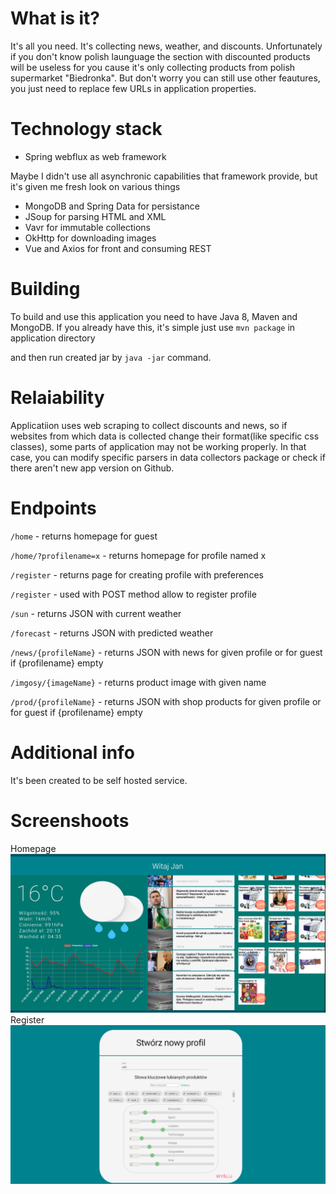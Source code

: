 # What is it?
It's all you need. It's collecting news, weather, and discounts. Unfortunately if you don't know polish launguage the section with discounted products will be useless for you cause it's only collecting products from polish supermarket "Biedronka".
But don't worry you can still use other feautures, you just need to replace few URLs in application properties.
# Technology stack
- Spring webflux as web framework

Maybe I didn't use all asynchronic capabilities that framework provide, but it's given me fresh look on various things
- MongoDB and Spring Data for persistance
- JSoup for parsing HTML and XML
- Vavr for immutable collections
- OkHttp for downloading images
- Vue and Axios for front and consuming REST
# Building
 To build and use this application you need to have Java 8, Maven and MongoDB.
 If you already have this, it's simple just use `mvn package` in application directory 
 
 and then run created jar by `java -jar` command.
# Relaiability
 Applicatiion uses web scraping to collect discounts and news, so if websites from which data is collected change their format(like   specific css classes), some parts of application may not be working properly. In that case, you can modify specific parsers in data   collectors package or check if there aren't new app version on Github.
# Endpoints
  `/home` - returns homepage for guest
 
  `/home/?profilename=x` - returns homepage for profile named x
 
  `/register` - returns page for creating profile with preferences
 
  `/register` - used with POST method allow to register profile
 
  `/sun` - returns JSON with current weather
 
  `/forecast` - returns JSON with predicted weather
 
  `/news/{profileName}` - returns JSON with news for given profile or for guest if {profilename} empty
 
  `/imgosy/{imageName}` - returns product image with given name
 
  `/prod/{profileName}` - returns JSON with shop products for given profile or for guest if {profilename} empty
 
# Additional info
  It's been created to be self hosted service. 
# Screenshoots
Homepage
![](https://github.com/Kubarant/HelloScreen/blob/master/src/main/resources/static/icons/main.png)
 Register
![](https://github.com/Kubarant/HelloScreen/blob/master/src/main/resources/static/icons/register.png)
